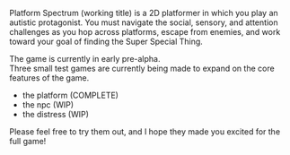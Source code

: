 Platform Spectrum (working title) is a 2D platformer in which you play an autistic protagonist. You must navigate the social, sensory, and attention challenges as you hop across platforms, escape from enemies, and work toward your goal of finding the Super Special Thing.  
  
The game is currently in early pre-alpha.  
Three small test games are currently being made to expand on the core features of the game.  
- the platform (COMPLETE)  
- the npc (WIP)  
- the distress (WIP)  
  
Please feel free to try them out, and I hope they made you excited for the full game!  
